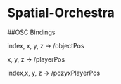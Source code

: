 # Spatial-Orchestra


##OSC Bindings

index, x, y, z -> /objectPos

x, y, z -> /playerPos

index,x, y, z -> /pozyxPlayerPos


